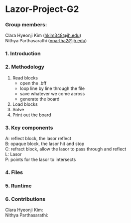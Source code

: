 # Lazor-Project-G2

### Group members:
Clara Hyeonji Kim (hkim348@jh.edu)  
Nithya Parthasarathi (npartha2@jh.edu)

### 1. Introduction


### 2. Methodology

1. Read blocks
	- open the .bff
	- loop line by line through the file
	- save whatever we come across
	- generate the board
2. Load blocks
3. Solve
4. Print out the board


### 3. Key components

A: reflect block, the lasor reflect  
B: opaque block, the lasor hit and stop  
C: refract block, allow the lasor to pass through and reflect  
L: Lasor  
P: points for the lasor to intersects  


### 4. Files


### 5. Runtime


### 6. Contributions

Clara Hyeonji Kim:  
Nithya Parthasarathi:  
